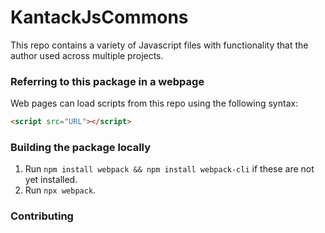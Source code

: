 
# KantackJsCommons

This repo contains a variety of Javascript files with functionality that the author used across multiple projects.

### Referring to this package in a webpage

Web pages can load scripts from this repo using the following syntax:
```html
<script src="URL"></script>
```

### Building the package locally

1. Run `npm install webpack && npm install webpack-cli` if these are not yet installed.
1. Run `npx webpack`.

### Contributing